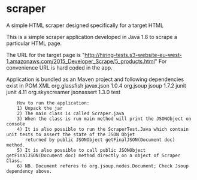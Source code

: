 # scraper
A simple HTML scraper designed specifically for a target HTML

This is a simple scraper application developed in Java 1.8 to scrape a particular HTML page.

The URL for the target page is "http://hiring-tests.s3-website-eu-west-1.amazonaws.com/2015_Developer_Scrape/5_products.html"
For convenience URL is hard coded in the app.

Application is bundled as an Maven project and following dependencies exist in POM.XML
<dependency>
    		<groupId>org.glassfish</groupId>
    		<artifactId>javax.json</artifactId>
    		<version>1.0.4</version>
		</dependency>
  		<dependency>
			<groupId>org.jsoup</groupId>
			<artifactId>jsoup</artifactId>
			<version>1.7.2</version>
		</dependency>
		<dependency>
			<groupId>junit</groupId>
			<artifactId>junit</artifactId>
			<version>4.11</version>
		</dependency>
		<dependency>
    		<groupId>org.skyscreamer</groupId>
    		<artifactId>jsonassert</artifactId>
    		<version>1.3.0</version>
			<scope>test</scope>
		</dependency>
		
		
		How to run the application:
		1) Unpack the jar 
		2) The main class is called Scraper.java
		3) When the class is run main method will print the JSONObject on console
		4) It is also possible to run the ScraperTest.Java which contain unit tests to assert the state of the JSON Objet 
		   returned by public JSONObject getFinalJSON(Document doc) method.
		5) It is also possible to call public JSONObject getFinalJSON(Document doc) method directly on a object of Scraper Class.
		6) NB. Document referes to org.jsoup.nodes.Document; Check Jsoup dependency above.
		
